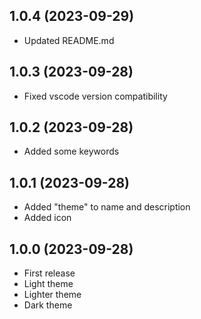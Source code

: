 ## 1.0.4 (2023-09-29)

- Updated README.md

## 1.0.3 (2023-09-28)

- Fixed vscode version compatibility

## 1.0.2 (2023-09-28)

- Added some keywords

## 1.0.1 (2023-09-28)

- Added "theme" to name and description
- Added icon

## 1.0.0 (2023-09-28)

- First release
- Light theme
- Lighter theme
- Dark theme
